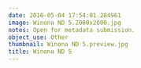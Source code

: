 ```yaml
---
date: 2016-05-04 17:54:01.284961
image: Winona ND 5.2000x2000.jpg
notes: Open for metadata submission.
object_use: Other
thumbnail: Winona ND 5.preview.jpg
title: Winona ND 5
---
```


